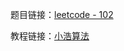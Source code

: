 题目链接：[leetcode - 102](https://leetcode-cn.com/problems/binary-tree-level-order-traversal/)

教程链接：[小浩算法](https://www.geekxh.com/1.4.%E4%BA%8C%E5%8F%89%E6%A0%91%E7%B3%BB%E5%88%97/402.html)
